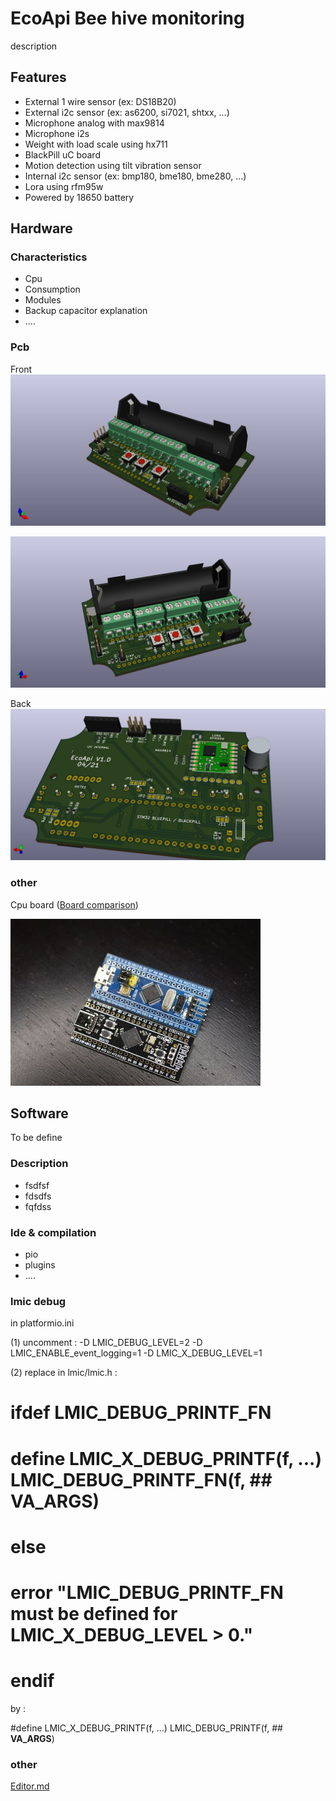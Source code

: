 # EcoApi Bee hive monitoring

description

## Features

- External 1 wire sensor (ex: DS18B20)
- External i2c sensor (ex: as6200, si7021, shtxx, ...)
- Microphone analog with max9814
- Microphone i2s 
- Weight with load scale using hx711
- BlackPill uC board
- Motion detection using tilt vibration sensor
- Internal i2c sensor (ex: bmp180, bme180, bme280, ...)
- Lora using rfm95w 
- Powered by 18650 battery

## Hardware

### Characteristics

- Cpu
- Consumption
- Modules
- Backup capacitor explanation
- ....

### Pcb

Front
[![](https://github.com/EcoApi/EcoApi_BeeHiveMonitoring/blob/main/Hardware/images/EcoApi_pcb1.jpg?raw=true)](https://github.com/EcoApi/EcoApi_BeeHiveMonitoring/blob/main/Hardware/images/EcoApi_pcb1.jpg?raw=true)

[![](https://github.com/EcoApi/EcoApi_BeeHiveMonitoring/blob/main/Hardware/images/EcoApi_pcb2.jpg?raw=true)](https://github.com/EcoApi/EcoApi_BeeHiveMonitoring/blob/main/Hardware/images/EcoApi_pcb2.jpg?raw=true)

Back
[![](https://github.com/EcoApi/EcoApi_BeeHiveMonitoring/blob/main/Hardware/images/EcoApi_pcb3.jpg?raw=true)](https://github.com/EcoApi/EcoApi_BeeHiveMonitoring/blob/main/Hardware/images/EcoApi_pcb3.jpg?raw=true)

### other

Cpu board ([Board comparison](https://hackaday.com/2021/01/20/blue-pill-vs-black-pill-transitioning-from-stm32f103-to-stm32f411/ "Board comparison"))

[![](https://github.com/EcoApi/EcoApi_BeeHiveMonitoring/blob/main/Hardware/images/stm32_blue_black_pill_top.jpg?raw=true)](https://github.com/EcoApi/EcoApi_BeeHiveMonitoring/blob/main/Hardware/images/stm32_blue_black_pill_top.jpg?raw=true)


## Software

To be define

### Description

- fsdfsf
- fdsdfs
- fqfdss

### Ide & compilation

- pio
- plugins
- ....

### lmic debug ###

in platformio.ini

(1) uncomment :
	-D LMIC_DEBUG_LEVEL=2
	-D LMIC_ENABLE_event_logging=1
	-D LMIC_X_DEBUG_LEVEL=1

(2) replace in lmic/lmic.h :

#  ifdef LMIC_DEBUG_PRINTF_FN
#    define LMIC_X_DEBUG_PRINTF(f, ...) LMIC_DEBUG_PRINTF_FN(f, ## __VA_ARGS__)
#  else
#    error "LMIC_DEBUG_PRINTF_FN must be defined for LMIC_X_DEBUG_LEVEL > 0."
#  endif

by :

#define LMIC_X_DEBUG_PRINTF(f, ...) LMIC_DEBUG_PRINTF(f, ## __VA_ARGS__)

### other 
[Editor.md](https://pandao.github.io/editor.md/en.html "Editor.md")
